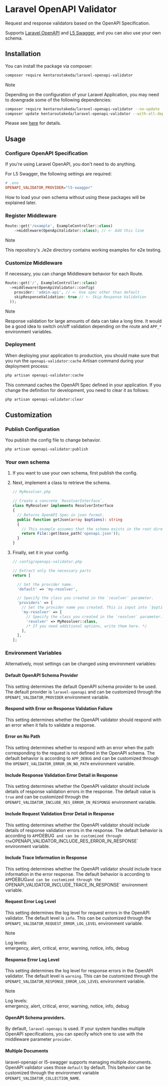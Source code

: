 # Laravel OpenAPI Validator

Request and response validators based on the OpenAPI Specification.

Supports
[Laravel OpenAPI](https://vyuldashev.github.io/laravel-openapi/)
and [L5 Swagger](https://github.com/DarkaOnLine/L5-Swagger/wiki),
and you can also use your own schema.

## Installation

You can install the package via composer:

```bash
composer require kentaroutakeda/laravel-openapi-validator
```

> [!NOTE]  
> 
> Depending on the configuration of your Laravel Application,
> you may need to downgrade some of the following dependencies:
>
> ```bash
> composer require kentaroutakeda/laravel-openapi-validator --no-update
> composer update kentaroutakeda/laravel-openapi-validator --with-all-dependencies
> ```
>
> Please see
> [here](https://github.com/thephpleague/openapi-psr7-validator/pull/213)
> for details.

## Usage

### Configure OpenAPI Specification

If you're using Laravel OpenAPI, you don't need to do anything.

For L5 Swagger, the following settings are required:

```ini
# .env
OPENAPI_VALIDATOR_PROVIDER="l5-swagger"
```

How to load your own schema without using these packages will be
explained later.

### Register Middleware

```php
Route::get('/example', ExampleController::class)
    ->middleware(OpenApiValidator::class); // <- Add this line
```

> [!NOTE]  
> This repository's ./e2e directory contains working examples
> for e2e testing.

### Customize Middleware

If necessary, you can change Middleware behavior for each Route.

```php
Route::get('/', ExampleController::class)
  ->middleware(OpenApiValidator::config(
    provider: 'admin-api', // <- Use spec other than default
    skipResponseValidation: true // <- Skip Response Validation
  ));
```

> [!NOTE]  
> Response validation for large amounts of data can take a long time.
> It would be a good idea to switch on/off validation depending on the
> route and `APP_*` environment variables.

### Deployment

When deploying your application to production, you should make sure
that you run the `openapi-validator:cache` Artisan command
during your deployment process:

```bash
php artisan openapi-validator:cache
```

This command caches the OpenAPI Spec defined in your application.
If you change the definition for development, you need to
clear it as follows:

```bash
php artisan openapi-validator:clear
```

## Customization

### Publish Configuration

You publish the config file to change behavior.

```bash
php artisan openapi-validator:publish
```

### Your own schema

1. If you want to use your own schema, first publish the config.

2. Next, implement a class to retrieve the schema.

   ```php
   // MyResolver.php
   
   // Create a concrete `ResolverInterface`.
   class MyResolver implements ResolverInterface
   {
     // Returns OpenAPI Spec in json format.
     public function getJson(array $options): string
     {
       // This example assumes that the schema exists in the root directory.
       return File::get(base_path('openapi.json'));
     }
   }
   ```

3. Finally, set it in your config.

   ```php
   // config/openapi-validator.php
   
   // Extract only the necessary parts
   return [
   
     // Set the provider name.
     'default' => 'my-resolver',
   
     // Specify the class you created in the `resolver` parameter.
     'providers' => [
       // Set the provider name you created. This is input into `$option`
       'my-resolver' => [
         // Specify the class you created in the `resolver` parameter.
         'resolver' => MyResolver::class,
         /* If you need additional options, write them here. */
       ],
     ],
   ];
   ```

### Environment Variables

Alternatively, most settings can be changed using environment variables:

#### Default OpenAPI Schema Provider

This setting determines the default OpenAPI schema provider to be used. 
The default provider is `laravel-openapi` and can be customized through 
the `OPENAPI_VALIDATOR_PROVIDER` environment variable.

#### Respond with Error on Response Validation Failure

This setting determines whether the OpenAPI validator should respond with 
an error when it fails to validate a response.

#### Error on No Path

This setting determines whether to respond with an error when the path 
corresponding to the request is not defined in the OpenAPI schema. 
The default behavior is according to `APP_DEBUG` and can be customized 
through the `OPENAPI_VALIDATOR_ERROR_ON_NO_PATH` environment variable.

#### Include Response Validation Error Detail in Response

This setting determines whether the OpenAPI validator should include 
details of response validation errors in the response. The default value 
is `true` and can be customized through the
`OPENAPI_VALIDATOR_INCLUDE_RES_ERROR_IN_RESPONSE` environment variable.

#### Include Request Validation Error Detail in Response

This setting determines whether the OpenAPI validator should include 
details of response validation errors in the response. The default 
behavior is according to `APP`DEBUG`  and can be customized through the
`OPENAPI_VALIDATOR_INCLUDE_RES_ERROR_IN_RESPONSE` environment variable.

#### Include Trace Information in Response

This setting determines whether the OpenAPI validator should include 
trace information in the error response. The default behavior is
according to `APP`DEBUG` and can be customized through the 
`OPENAPI_VALIDATOR_INCLUDE_TRACE_IN_RESPONSE` environment variable.

#### Request Error Log Level

This setting determines the log level for request errors in the OpenAPI
validator. The default level is `info`. This can be customized through
the `OPENAPI_VALIDATOR_REQUEST_ERROR_LOG_LEVEL` environment variable.

> [!NOTE]  
> Log levels:  
> emergency, alert, critical, error, warning, notice, info, debug  

#### Response Error Log Level

This setting determines the log level for response errors in the OpenAPI
validator. The default level is `warning`. This can be customized through
the `OPENAPI_VALIDATOR_RESPONSE_ERROR_LOG_LEVEL` environment variable.

> [!NOTE]  
> Log levels:  
> emergency, alert, critical, error, warning, notice, info, debug  

#### OpenAPI Schema providers.

By default, `laravel-openapi` is used. If your system handles multiple
OpenAPI specifications, you can specify which one to use with the
middleware parameter `provider`.

#### Multiple Documents

laravel-openapi or l5-swagger supports managing multiple documents.
OpenAPI validator uses those `default` by default. This behavior can be
customized through the environment variable
`OPENAPI_VALIDATOR_COLLECTION_NAME`.
